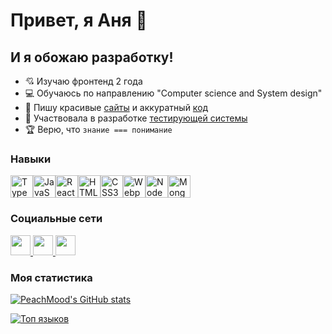 Привет, я Аня 👋
=============================

И я обожаю разработку!
--------------------
* 💘 Изучаю фронтенд 2 года
* 💻 Обучаюсь по направлению "Computer science and System design"
* 💅 Пишу красивые [сайты](https://movies.diploma.nomoreparties.co) и аккуратный [код](https://gitlab.com/zavod-team/ide)
* 🤝 Участвовала в разработке [тестирующей системы](https://habr.com/ru/articles/63005/)
* 🏆 Верю, что `знание === понимание`

### Навыки

<p align="left">
<a href="https://www.typescriptlang.org/" target="_blank" rel="noreferrer"><img src="https://raw.githubusercontent.com/danielcranney/readme-generator/main/public/icons/skills/typescript-colored.svg" width="36" height="36" alt="TypeScript" /></a><a href="https://developer.mozilla.org/en-US/docs/Web/JavaScript" target="_blank" rel="noreferrer"><img src="https://raw.githubusercontent.com/danielcranney/readme-generator/main/public/icons/skills/javascript-colored.svg" width="36" height="36" alt="JavaScript" /></a><a href="https://reactjs.org/" target="_blank" rel="noreferrer"><img src="https://raw.githubusercontent.com/danielcranney/readme-generator/main/public/icons/skills/react-colored.svg" width="36" height="36" alt="React" /></a><a href="https://developer.mozilla.org/en-US/docs/Glossary/HTML5" target="_blank" rel="noreferrer"><img src="https://raw.githubusercontent.com/danielcranney/readme-generator/main/public/icons/skills/html5-colored.svg" width="36" height="36" alt="HTML5" /></a><a href="https://www.w3.org/TR/CSS/#css" target="_blank" rel="noreferrer"><img src="https://raw.githubusercontent.com/danielcranney/readme-generator/main/public/icons/skills/css3-colored.svg" width="36" height="36" alt="CSS3" /></a><a href="https://webpack.js.org/" target="_blank" rel="noreferrer"><img src="https://raw.githubusercontent.com/danielcranney/readme-generator/main/public/icons/skills/webpack-colored.svg" width="36" height="36" alt="Webpack" /></a><a href="https://nodejs.org/en/" target="_blank" rel="noreferrer"><img src="https://raw.githubusercontent.com/danielcranney/readme-generator/main/public/icons/skills/nodejs-colored.svg" width="36" height="36" alt="NodeJS" /></a><a href="https://www.mongodb.com/" target="_blank" rel="noreferrer"><img src="https://raw.githubusercontent.com/danielcranney/readme-generator/main/public/icons/skills/mongodb-colored.svg" width="36" height="36" alt="MongoDB" /></a>
</p>

### Социальные сети

<p align="left"> <a href="https://discord.com/users/BLACK RAVEN#2761" target="_blank" rel="noreferrer"> <picture> <source media="(prefers-color-scheme: dark)" srcset="undefined" /> <source media="(prefers-color-scheme: light)" srcset="https://raw.githubusercontent.com/danielcranney/readme-generator/main/public/icons/socials/discord.svg" /> <img src="https://raw.githubusercontent.com/danielcranney/readme-generator/main/public/icons/socials/discord.svg" width="32" height="32" /> </picture> </a> <a href="https://www.github.com/PeachMood" target="_blank" rel="noreferrer"> <picture> <source media="(prefers-color-scheme: dark)" srcset="https://raw.githubusercontent.com/danielcranney/readme-generator/main/public/icons/socials/github-dark.svg" /> <source media="(prefers-color-scheme: light)" srcset="https://raw.githubusercontent.com/danielcranney/readme-generator/main/public/icons/socials/github.svg" /> <img src="https://raw.githubusercontent.com/danielcranney/readme-generator/main/public/icons/socials/github.svg" width="32" height="32" /> </picture> </a> <a href="https://www.stackoverflow.com/users/20566211/ann-voronova" target="_blank" rel="noreferrer"> <picture> <source media="(prefers-color-scheme: dark)" srcset="undefined" /> <source media="(prefers-color-scheme: light)" srcset="https://raw.githubusercontent.com/danielcranney/readme-generator/main/public/icons/socials/stackoverflow.svg" /> <img src="https://raw.githubusercontent.com/danielcranney/readme-generator/main/public/icons/socials/stackoverflow.svg" width="32" height="32" /> </picture> </a></p>

### Моя статистика

<a href="http://www.github.com/PeachMood"><img src="https://github-readme-stats.vercel.app/api?username=PeachMood&show_icons=true&hide=issues,contribs&count_private=true&title_color=f97316&text_color=ffffff&icon_color=facc15&bg_color=1c1917&hide_border=true&show_icons=true&locale=ru&custom_title=Статистика%20%на%20%GitHub&rank_icon=github" alt="PeachMood's GitHub stats" /></a>

<a href="https://github.com/PeachMood" align="right"><img src="https://github-readme-stats.vercel.app/api/top-langs/?username=PeachMood&langs_count=4&title_color=f97316&text_color=ffffff&layout=compact&icon_color=facc15&bg_color=1c1917&hide_border=true&locale=ru&hide=plpgsql&custom_title=Топ%20%языков" alt="Топ языков" /></a>
